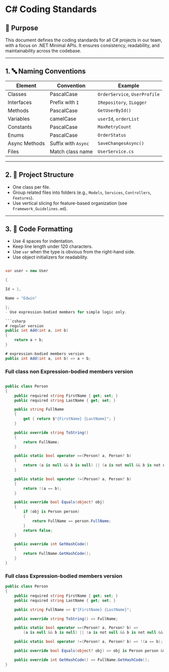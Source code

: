 # C# Coding Standards

## 📌 Purpose

This document defines the coding standards for all C# projects in our team, with a focus on .NET Minimal APIs. It ensures consistency, readability, and maintainability across the codebase.

---

## 1. 🔤 Naming Conventions


| Element | Convention | Example |
|----------------------|------------------------|--------------------------------|
| Classes | PascalCase | `OrderService`, `UserProfile` |
| Interfaces | Prefix with `I` | `IRepository`, `ILogger` |
| Methods | PascalCase | `GetUserById()` |
| Variables | camelCase | `userId`, `orderList` |
| Constants | PascalCase | `MaxRetryCount` |
| Enums | PascalCase | `OrderStatus` |
| Async Methods | Suffix with `Async` | `SaveChangesAsync()` |
| Files | Match class name | `UserService.cs` |

---

## 2. 🧱 Project Structure

- One class per file.
- Group related files into folders (e.g., `Models`, `Services`, `Controllers`, `Features`).
- Use vertical slicing for feature-based organization (see `Framework_Guidelines.md`).

---

## 3. 🧼 Code Formatting

- Use 4 spaces for indentation.
- Keep line length under 120 characters.
-  Use `var` when the type is obvious from the right-hand side.
- Use object initializers for readability.

```csharp

var user = new User

{

Id = 1,

Name = "Edwin"

};
- Use expression-bodied members for simple logic only.

```csharp
# regular version
public int Add(int a, int b)
{
    return a + b;
}

# expression-bodied members version
public int Add(int a, int b) => a + b;
```

### Full class non Expression-bodied members version
```csharp

public class Person
{
    public required string FirstName { get; set; }
    public required string LastName { get; set; }

    public string FullName
    {
        get { return $"{FirstName} {LastName}"; }
    }

    public override string ToString()
    {
        return FullName;
    }

    public static bool operator ==(Person? a, Person? b)
    {
        return (a is null && b is null) || (a is not null && b is not null && a.FullName == b.FullName);
    }

    public static bool operator !=(Person? a, Person? b)
    {
        return !(a == b);
    }

    public override bool Equals(object? obj)
    {
        if (obj is Person person)
        {
            return FullName == person.FullName;
        }
        return false;
    }

    public override int GetHashCode()
    {
        return FullName.GetHashCode();
    }
}
```

### Full class Expression-bodied members version
```csharp
public class Person
{
    public required string FirstName { get; set; }
    public required string LastName { get; set; }

    public string FullName => $"{FirstName} {LastName}";

    public override string ToString() => FullName;

    public static bool operator ==(Person? a, Person? b) =>
        (a is null && b is null) || (a is not null && b is not null && a.FullName == b.FullName);

    public static bool operator !=(Person? a, Person? b) => !(a == b);

    public override bool Equals(object? obj) => obj is Person person && FullName == person.FullName;

    public override int GetHashCode() => FullName.GetHashCode();
}
```

